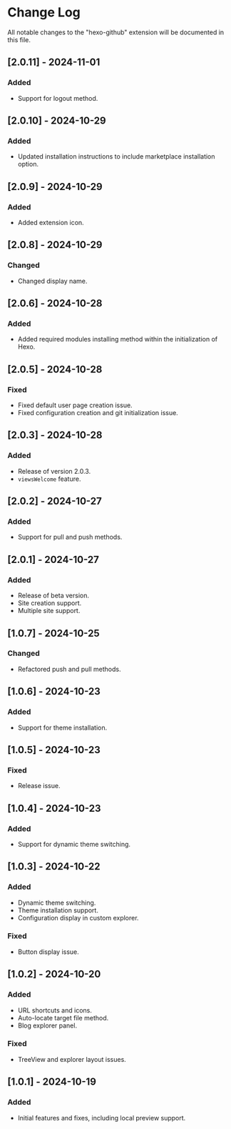 # Change Log

All notable changes to the "hexo-github" extension will be documented in this file.

## [2.0.11] - 2024-11-01

### Added
- Support for logout method.

## [2.0.10] - 2024-10-29

### Added
- Updated installation instructions to include marketplace installation option.

## [2.0.9] - 2024-10-29

### Added
- Added extension icon.

## [2.0.8] - 2024-10-29

### Changed
- Changed display name.
  
## [2.0.6] - 2024-10-28

### Added
- Added required modules installing method within the initialization of Hexo.

## [2.0.5] - 2024-10-28

### Fixed
- Fixed default user page creation issue.
- Fixed configuration creation and git initialization issue.

## [2.0.3] - 2024-10-28

### Added
- Release of version 2.0.3.
- `viewsWelcome` feature.

## [2.0.2] - 2024-10-27

### Added
- Support for pull and push methods.

## [2.0.1] - 2024-10-27

### Added
- Release of beta version.
- Site creation support.
- Multiple site support.

## [1.0.7] - 2024-10-25

### Changed
- Refactored push and pull methods.

## [1.0.6] - 2024-10-23

### Added
- Support for theme installation.

## [1.0.5] - 2024-10-23

### Fixed
- Release issue.

## [1.0.4] - 2024-10-23

### Added
- Support for dynamic theme switching.

## [1.0.3] - 2024-10-22

### Added
- Dynamic theme switching.
- Theme installation support.
- Configuration display in custom explorer.

### Fixed
- Button display issue.

## [1.0.2] - 2024-10-20

### Added
- URL shortcuts and icons.
- Auto-locate target file method.
- Blog explorer panel.

### Fixed
- TreeView and explorer layout issues.

## [1.0.1] - 2024-10-19

### Added
- Initial features and fixes, including local preview support.
